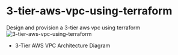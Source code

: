 # 3-tier-aws-vpc-using-terraform
Design and provision a 3-tier aws vpc using terraform
![3-tier-aws-vpc-using-terraform](https://user-images.githubusercontent.com/128609800/233068591-15b1e2ae-3d17-44ac-9026-1bbc13c64b9c.jpg)


- 3-Tier AWS VPC Architecture Diagram
